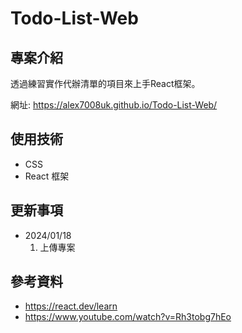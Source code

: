 # Todo-List-Web

## 專案介紹

透過練習實作代辦清單的項目來上手React框架。

網址: https://alex7008uk.github.io/Todo-List-Web/

## 使用技術

* CSS
* React 框架

## 更新事項

* 2024/01/18
    1. 上傳專案

## 參考資料

* https://react.dev/learn
* https://www.youtube.com/watch?v=Rh3tobg7hEo